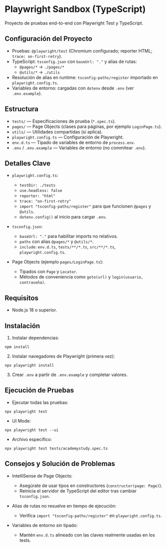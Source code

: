 # Playwright Sandbox (TypeScript)

Proyecto de pruebas end-to-end con Playwright Test y TypeScript.

## Configuración del Proyecto

- Pruebas: `@playwright/test` (Chromium configurado; reporter HTML; `trace: on-first-retry`).
- TypeScript: `tsconfig.json` con `baseUrl: "."` y alias de rutas:
  - `@pages/*` → `./pages/*`
  - `@utils/*` → `./utils`
- Resolución de alias en runtime: `tsconfig-paths/register` importado en `playwright.config.ts`.
- Variables de entorno: cargadas con `dotenv` desde `.env` (ver `.env.example`).

## Estructura

- `tests/` — Especificaciones de prueba (`*.spec.ts`).
- `pages/` — Page Objects (clases para páginas, por ejemplo `LoginPage.ts`).
- `utils/` — Utilidades compartidas (si aplica).
- `playwright.config.ts` — Configuración de Playwright.
- `env.d.ts` — Tipado de variables de entorno de `process.env`.
- `.env` / `.env.example` — Variables de entorno (no commitear `.env`).

## Detalles Clave

- `playwright.config.ts`:
  - `testDir: ./tests`
  - `use.headless: false`
  - `reporter: "html"`
  - `trace: "on-first-retry"`
  - `import "tsconfig-paths/register"` para que funcionen `@pages` y `@utils`.
  - `dotenv.config()` al inicio para cargar `.env`.

- `tsconfig.json`:
  - `baseUrl: "."` para habilitar imports no relativos.
  - `paths` con alias `@pages/*` y `@utils/*`.
  - `include`: `env.d.ts`, `tests/**/*.ts`, `src/**/*.ts`, `playwright.config.ts`.

- Page Objects (ejemplo `pages/LoginPage.ts`):
  - Tipados con `Page` y `Locator`.
  - Métodos de conveniencia como `goto(url)` y `login(usuario, contraseña)`.

## Requisitos

- Node.js 18 o superior.

## Instalación

1) Instalar dependencias:

```
npm install
```

2) Instalar navegadores de Playwright (primera vez):

```
npx playwright install
```

3) Crear `.env` a partir de `.env.example` y completar valores.

## Ejecución de Pruebas

- Ejecutar todas las pruebas:

```
npx playwright test
```

- UI Mode:

```
npx playwright test --ui
```

- Archivo específico:

```
npx playwright test tests/academystudy.spec.ts
```

## Consejos y Solución de Problemas

- IntelliSense de Page Objects:
  - Asegúrate de usar tipos en constructores (`constructor(page: Page)`).
  - Reinicia el servidor de TypeScript del editor tras cambiar `tsconfig.json`.

- Alias de rutas no resuelve en tiempo de ejecución:
  - Verifica `import "tsconfig-paths/register"` en `playwright.config.ts`.

- Variables de entorno sin tipado:
  - Mantén `env.d.ts` alineado con las claves realmente usadas en los tests.

